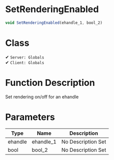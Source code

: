 # SetRenderingEnabled
```js	
void SetRenderingEnabled(ehandle_1, bool_2)
```
# Class
✔ `Server: Globals`  
✔ `Client: Globals`  

# Function Description
Set rendering on/off for an ehandle
# Parameters
Type|Name|Description
--|--|--
ehandle|ehandle_1|No Description Set
bool|bool_2|No Description Set
